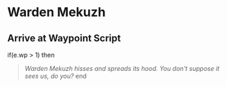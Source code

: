 # Warden Mekuzh
## Arrive at Waypoint Script

if(e.wp > 1) then


>*Warden Mekuzh hisses and spreads its hood. You don't suppose it sees us, do you?*
end